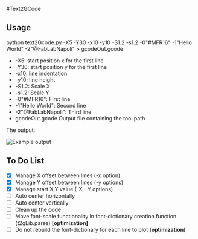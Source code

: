 #Text2GCode 

## Usage
python text2Gcode.py -X5 -Y30 -x10 -y10 -S1.2 -s1.2 -0"#MFR16" -1"Hello World" -2"@FabLabNapoli" > gcodeOut.gcode

* -X5: 							start position x for the first line
* -Y30:							start position y for the first line
* -x10:							line indentation
* -y10:							line height
* -S1.2:						Scale X
* -s1.2:							Scale Y
* -0"#MFR16":				First line
* -1"Hello World": 		Second line
* -2"@FabLabNapoli": 	Third line
* gcodeOut.gcode		Output file containing the tool path

The output:

![Example output](.\images\goodGcode.jpg)

## To Do List

- [x] Manage X offset between lines (-x option)
- [x] Manage Y offset between lines (-y options)
- [x] Manage start X,Y value (-X, -Y options)
- [ ] Auto center horizontally
- [ ] Auto center vertically
- [ ] Clean up the code 
- [ ] Move font-scale functionality in font-dictionary creation function (t2gLib.parse) **[optimization]**
- [ ] Do not rebuild the font-dictionary for each line to plot **[optimization]**